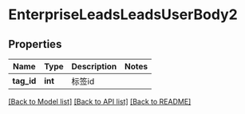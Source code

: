 # EnterpriseLeadsLeadsUserBody2

## Properties
Name | Type | Description | Notes
------------ | ------------- | ------------- | -------------
**tag_id** | **int** | 标签id | 

[[Back to Model list]](../README.md#documentation-for-models) [[Back to API list]](../README.md#documentation-for-api-endpoints) [[Back to README]](../README.md)

